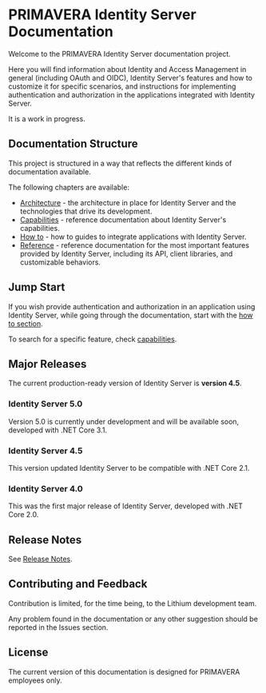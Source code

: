 # PRIMAVERA Identity Server Documentation

Welcome to the PRIMAVERA Identity Server documentation project.

Here you will find information about Identity and Access Management in general (including OAuth and OIDC), Identity Server's features and how to customize it for specific scenarios, and instructions for implementing authentication and authorization in the applications integrated with Identity Server.

It is a work in progress.

## Documentation Structure

This project is structured in a way that reflects the different kinds of documentation available.

The following chapters are available:

- [Architecture](arc/README.md) - the architecture in place for Identity Server and the technologies that drive its development.
- [Capabilities](capabilities/README.md) - reference documentation about Identity Server's capabilities.
- [How to](howto/README.md) - how to guides to integrate applications with Identity Server.
- [Reference](ref/README.md) - reference documentation for the most important features provided by Identity Server, including its API, client libraries, and customizable behaviors.

## Jump Start

If you wish provide authentication and authorization in an application using Identity Server, while going through the documentation, start with the [how to section](howto/README.md).

To search for a specific feature, check [capabilities](capabilities/README.md).

## Major Releases

The current production-ready version of Identity Server is **version 4.5**.

### Identity Server 5.0

Version 5.0 is currently under development and will be available soon, developed with .NET Core 3.1.

### Identity Server 4.5

This version updated Identity Server to be compatible with .NET Core 2.1.

### Identity Server 4.0

This was the first major release of Identity Server, developed with .NET Core 2.0.

## Release Notes

See [Release Notes](RELEASE-NOTES.md).

## Contributing and Feedback

Contribution is limited, for the time being, to the Lithium development team.

Any problem found in the documentation or any other suggestion should be reported in the Issues section.

## License

The current version of this documentation is designed for PRIMAVERA employees only.